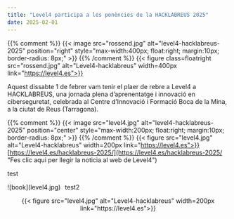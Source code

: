 ```yaml
---
title: "Level4 participa a les ponències de la HACKLABREUS 2025"
date: 2025-02-01
---
```


{{% comment %}} {{< image src="rossend.jpg" alt="level4-hacklabreus-2025" position="right" style="max-width:400px; float:right; margin:10px; border-radius: 8px;" >}} {{% /comment %}}
{{< figure class=floatright src="rossend.jpg" alt="Level4-hacklabreus" width=400px link="https://level4.es">}}

Aquest dissabte 1 de febrer vam tenir el plaer de rebre a Level4 a HACKLABREUS, una jornada plena d’aprenentatge i innovació en ciberseguretat, celebrada al Centre d’Innovació i Formació Boca de la Mina, a la ciutat de Reus (Tarragona).


{{% comment %}} {{< image src="level4.jpg" alt="level4-hacklabreus-2025" position="center" style="max-width:200px; float:right; margin:10px; border-radius: 8px;" >}} {{% /comment %}}
{{< figure src="level4.jpg" alt="Level4-hacklabreus" width=200px link="https://level4.es">}}
[https://level4.es/hacklabreus-2025/](https://level4.es/hacklabreus-2025/ "Fes clic aqui per llegir la noticia al web de Level4")

test
<div style="float:left;margin:0 10px 10px 0" markdown="1">
    ![book](level4.jpg)
</div>

test2
<div style="text-align: center">
  {{< figure src="level4.jpg" alt="Level4-hacklabreus" width=200px link="https://level4.es">}}
</div>


